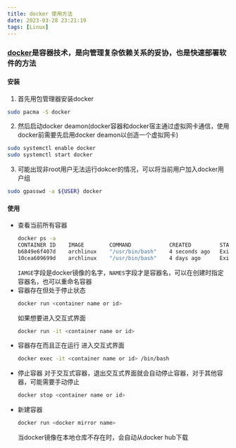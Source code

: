 ```yaml
---
title: docker 使用方法
date: 2023-03-28 23:21:19
tags: [Linux]
---
```

### [docker](https://www.docker.com/)是容器技术，是向管理复杂依赖关系的妥协，也是快速部署软件的方法
#### 安装
1. 首先用包管理器安装docker
```bash
sudo pacma -S docker
```
2. 然后启动docker deamon(docker容器和docker宿主通过虚拟网卡通信，使用docker前需要先启用docker deamon以创造一个虚拟网卡)
```bash
sudo systemctl enable docker
sudo systemctl start docker
```
3. 可能出现非root用户无法运行dokcer的情况，可以将当前用户加入docker用户组
```bash
sudo gpasswd -a ${USER} docker
```
#### 使用
- 查看当前所有容器
    ```bash
    docker ps -a
    CONTAINER ID    IMAGE        COMMAND            CREATED         STATUS                    PORTS     NAMES
    b6849e6f407d    archlinux    "/usr/bin/bash"    4 seconds ago   Exited (0) 1 second ago             bold_chatelet
    10cea609699d    archlinux    "/usr/bin/bash"    4 days ago      Exited (0) 4 days ago               admiring_knuth
    ```
    `IAMGE`字段是docker镜像的名字，`NAMES`字段才是容器名，可以在创建时指定容器名，也可以重命名容器
- 容器存在但处于停止状态
    ```bash
    docker run <container name or id>
    ```
    如果想要进入交互式界面
    ```bash
    docker run -it <container name or id>
    ```
- 容器存在而且正在运行
    进入交互式界面
    ```bash
    docker exec -it <container name or id> /bin/bash
    ```
- 停止容器
    对于交互式容器，退出交互式界面就会自动停止容器，对于其他容器，可能需要手动停止
    ```bash
    docker stop <container name or id>
    ```
- 新建容器
    ```bash
    docker run <docker mirror name>
    ```
    当docker镜像在本地仓库不存在时，会自动从docker hub下载

